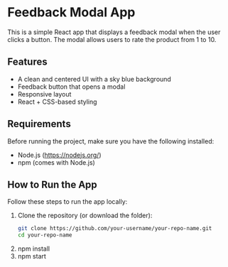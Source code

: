 # Feedback Modal App

This is a simple React app that displays a feedback modal when the user clicks a button. The modal allows users to rate the product from 1 to 10.

## Features

- A clean and centered UI with a sky blue background
- Feedback button that opens a modal
- Responsive layout
- React + CSS-based styling

## Requirements

Before running the project, make sure you have the following installed:

- Node.js (https://nodejs.org/)
- npm (comes with Node.js)

##  How to Run the App

Follow these steps to run the app locally:

1. Clone the repository (or download the folder):
   ```bash
   git clone https://github.com/your-username/your-repo-name.git
   cd your-repo-name
2. npm install
3. npm start

